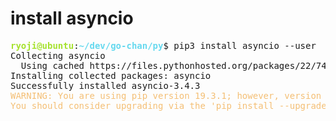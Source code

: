 # install asyncio

<pre><font color="#A6E22E"><b>ryoji@ubuntu</b></font>:<font color="#66D9EF"><b>~/dev/go-chan/py</b></font>$ pip3 install asyncio --user
Collecting asyncio
  Using cached https://files.pythonhosted.org/packages/22/74/07679c5b9f98a7cb0fc147b1ef1cc1853bc07a4eb9cb5731e24732c5f773/asyncio-3.4.3-py3-none-any.whl
Installing collected packages: asyncio
Successfully installed asyncio-3.4.3
<font color="#F4BF75">WARNING: You are using pip version 19.3.1; however, version 20.0.2 is available.</font>
<font color="#F4BF75">You should consider upgrading via the &apos;pip install --upgrade pip&apos; command.</font></pre>